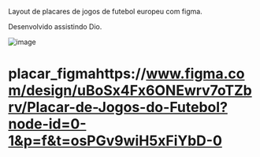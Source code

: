 Layout de placares de jogos de futebol europeu com figma.

Desenvolvido assistindo Dio.

![image](https://github.com/user-attachments/assets/def3f70a-b490-41bd-bc4c-7a5a08c03b8c)

# placar_figmahttps://www.figma.com/design/uBoSx4Fx6ONEwrv7oTZbrv/Placar-de-Jogos-do-Futebol?node-id=0-1&p=f&t=osPGv9wiH5xFiYbD-0
